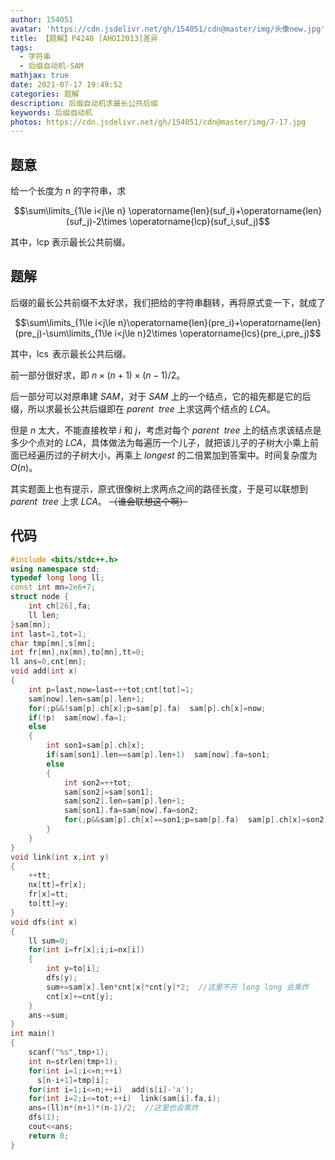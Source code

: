 ```yaml
---
author: 154051
avatar: 'https://cdn.jsdelivr.net/gh/154051/cdn@master/img/头像new.jpg'
title: 【题解】P4248 [AHOI2013]差异
tags:
  - 字符串
  - 后缀自动机-SAM
mathjax: true
date: 2021-07-17 19:49:52
categories: 题解
description: 后缀自动机求最长公共后缀
keywords: 后缀自动机
photos: https://cdn.jsdelivr.net/gh/154051/cdn@master/img/7-17.jpg
---
```


## 题意

给一个长度为 $n$ 的字符串，求 

$$\sum\limits_{1\le i<j\le n} \operatorname{len}(suf_i)+\operatorname{len}(suf_j)-2\times \operatorname{lcp}(suf_i,suf_j)$$

其中，$\text{lcp}$ 表示最长公共前缀。

## 题解

后缀的最长公共前缀不太好求，我们把给的字符串翻转，再将原式变一下，就成了

$$\sum\limits_{1\le i<j\le n}\operatorname{len}(pre_i)+\operatorname{len}(pre_j)-\sum\limits_{1\le i<j\le n}2\times \operatorname{lcs}(pre_i,pre_j)$$

其中，$\operatorname{lcs}$ 表示最长公共后缀。

前一部分很好求，即 $n\times (n+1)\times (n-1)/2$。

后一部分可以对原串建 $SAM$，对于 $SAM$ 上的一个结点，它的祖先都是它的后缀，所以求最长公共后缀即在 $parent\ \ tree$ 上求这两个结点的 $LCA$。

但是 $n$ 太大，不能直接枚举 $i$ 和 $j$，考虑对每个 $parent\ \ tree$ 上的结点求该结点是多少个点对的 $LCA$，具体做法为每遍历一个儿子，就把该儿子的子树大小乘上前面已经遍历过的子树大小，再乘上 $longest$ 的二倍累加到答案中。时间复杂度为 $O(n)$。

其实题面上也有提示，原式很像树上求两点之间的路径长度，于是可以联想到 $parent\ \ tree$ 上求 $LCA$。
~~（谁会联想这个啊）~~

## 代码

```cpp
#include <bits/stdc++.h>
using namespace std;
typedef long long ll;
const int mn=2e6+7;
struct node {
    int ch[26],fa;
    ll len;
}sam[mn];
int last=1,tot=1;
char tmp[mn],s[mn];
int fr[mn],nx[mn],to[mn],tt=0;
ll ans=0,cnt[mn];
void add(int x)
{
    int p=last,now=last=++tot;cnt[tot]=1;
    sam[now].len=sam[p].len+1;
    for(;p&&!sam[p].ch[x];p=sam[p].fa)  sam[p].ch[x]=now;
    if(!p)  sam[now].fa=1;
    else
    {
        int son1=sam[p].ch[x];
        if(sam[son1].len==sam[p].len+1)  sam[now].fa=son1;
        else
        {
            int son2=++tot;
            sam[son2]=sam[son1];
            sam[son2].len=sam[p].len+1;
            sam[son1].fa=sam[now].fa=son2;
            for(;p&&sam[p].ch[x]==son1;p=sam[p].fa)  sam[p].ch[x]=son2;
        }
    }
}
void link(int x,int y)
{
    ++tt;
    nx[tt]=fr[x];
    fr[x]=tt;
    to[tt]=y;
}
void dfs(int x)
{
    ll sum=0;
    for(int i=fr[x];i;i=nx[i])
    {
        int y=to[i];
        dfs(y);
        sum+=sam[x].len*cnt[x]*cnt[y]*2;  //这里不开 long long 会乘炸
        cnt[x]+=cnt[y];
    }
    ans-=sum;
}
int main()
{
    scanf("%s",tmp+1);
    int n=strlen(tmp+1);
    for(int i=1;i<=n;++i)
      s[n-i+1]=tmp[i];
    for(int i=1;i<=n;++i)  add(s[i]-'a');
    for(int i=2;i<=tot;++i)  link(sam[i].fa,i);
    ans=(ll)n*(n+1)*(n-1)/2;  //这里也会乘炸
    dfs(1);
    cout<<ans;
    return 0;
}
```